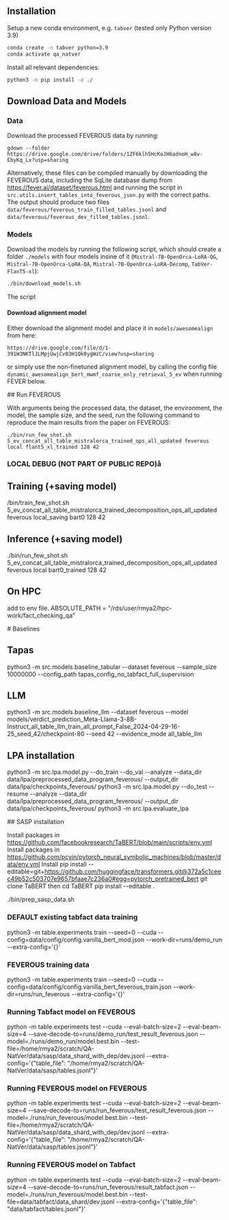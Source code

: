 ## Installation

Setup a new conda environment, e.g. `tabver` (tested only Python version 3.9)

```bash
conda create -n tabver python=3.9
conda activate qa_natver
```

Install all relevant dependencies:

```bash
python3 -m pip install -e ./
```

## Download Data and Models

### Data
Download the processed FEVEROUS data by running:

```
gdown --folder https://drive.google.com/drive/folders/1ZF6klh5HcKoJH6adnoH_w8v-EbyKq_Lx?usp=sharing
```

Alternatively, these files can be compiled manually by downloading the FEVEROUS data, including the SqLite database dump from https://fever.ai/dataset/feverous.html and running the script in `src.utils.insert_tables_into_feverous_json.py` with the correct paths. The output should produce two files `data/feverous/feverous_train_filled_tables.jsonl` and `data/feverous/feverous_dev_filled_tables.jsonl`.

### Models

Download the models by running the following script, which should create a folder `./models` with four models insine of it (`Mistral-7B-OpenOrca-LoRA-QG`, `Mistral-7B-OpenOrca-LoRA-QA`, `Mistral-7B-OpenOrca-LoRA-Decomp`, `TabVer-FlanT5-xl`): 

```bash
./bin/download_models.sh
```

The script 


#### Download alignment model

Either download the alignment model and place it in ```models/awesomealign``` from here:

`https://drive.google.com/file/d/1-391W3NKTlJLMpjUwjCv03H1Qk0ygWzC/view?usp=sharing`

or simply use the non-finetuned alignment model, by calling the config file `dynamic_awesomealign_bert_mwmf_coarse_only_retrieval_5_ev` when running FEVER below.

## Run FEVEROUS


With arguments being the processed data, the dataset, the environment, the model, the sample size, and the seed, run the following command to reproduce the main results from the paper on FEVEROUS:

```
./bin/run_few_shot.sh 5_ev_concat_all_table_mistralorca_trained_ops_all_updated feverous local flant5_xl_trained 128 42
```



### LOCAL DEBUG (NOT PART OF PUBLIC REPO)å

## Training (+saving model)
/bin/train_few_shot.sh 5_ev_concat_all_table_mistralorca_trained_decomposition_ops_all_updated feverous local_saving bart0 128 42

## Inference (+saving model)
./bin/run_few_shot.sh 5_ev_concat_all_table_mistralorca_trained_decomposition_ops_all_updated feverous local bart0_trained 128 42


## On HPC
add to env file.
ABSOLUTE_PATH = "/rds/user/rmya2/hpc-work/fact_checking_qa"

# Baselines

## Tapas
python3 -m src.models.baseline_tabular --dataset feverous --sample_size 10000000 --config_path tapas_config_no_tabfact_full_supervision

## LLM
python3 -m src.models.baseline_llm --dataset feverous --model models/verdict_prediction_Meta-Llama-3-8B-Instruct_all_table_llm_train_all_prompt_False_2024-04-29-16-25_seed_42/checkpoint-80 --seed 42 --evidence_mode all_table_llm

##  LPA installation

python3 -m src.lpa.model.py --do_train --do_val --analyze --data_dir data/lpa/preprocessed_data_program_feverous/ --output_dir data/lpa/checkpoints_feverous/
python3 -m src.lpa.model.py --do_test --resume --analyze --data_dir data/lpa/preprocessed_data_program_feverous/ --output_dir data/lpa/checkpoints_feverous/
python3 -m src.lpa.evaluate_lpa

## SASP installation

Install packages in https://github.com/facebookresearch/TaBERT/blob/main/scripts/env.yml
Install packages in https://github.com/pcyin/pytorch_neural_symbolic_machines/blob/master/data/env.yml
Install pip install --editable=git+https://github.com/huggingface/transformers.git@372a5c1ceec49b52c503707e9657bfaae7c236a0#egg=pytorch_pretrained_bert
git clone TaBERT
then cd TaBERT 
pip install --editable .

./bin/prep_sasp_data.sh


### DEFAULT existing tabfact data training
python3 -m table.experiments train --seed=0 --cuda --config=data/config/config.vanilla_bert_mod.json --work-dir=runs/demo_run --extra-config='{}'

### FEVEROUS training data
python3 -m table.experiments train --seed=0 --cuda --config=data/config/config.vanilla_bert_feverous_train.json --work-dir=runs/run_feverous --extra-config='{}'

### Running Tabfact model on FEVEROUS
python -m table.experiments test --cuda --eval-batch-size=2 --eval-beam-size=4 --save-decode-to=runs/demo_run/test_result_feverous.json --model=./runs/demo_run/model.best.bin --test-file=/home/rmya2/scratch/QA-NatVer/data/sasp/data_shard_with_dep/dev.jsonl --extra-config='{"table_file": "/home/rmya2/scratch/QA-NatVer/data/sasp/tables.jsonl"}'


### Running FEVEROUS model on FEVEROUS
python -m table.experiments test --cuda --eval-batch-size=2 --eval-beam-size=4 --save-decode-to=runs/run_feverous/test_result_feverous.json --model=./runs/run_feverous/model.best.bin --test-file=/home/rmya2/scratch/QA-NatVer/data/sasp/data_shard_with_dep/dev.jsonl --extra-config='{"table_file": "/home/rmya2/scratch/QA-NatVer/data/sasp/tables.jsonl"}'

### Running FEVEROUS model on Tabfact
python -m table.experiments test --cuda --eval-batch-size=2 --eval-beam-size=4 --save-decode-to=runs/run_feverous/result_tabfact.json --model=./runs/run_feverous/model.best.bin --test-file=data/tabfact/data_shard/dev.jsonl --extra-config='{"table_file": "data/tabfact/tables.jsonl"}'

